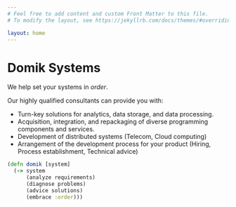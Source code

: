 ```yaml
---
# Feel free to add content and custom Front Matter to this file.
# To modify the layout, see https://jekyllrb.com/docs/themes/#overriding-theme-defaults

layout: home
---
```


# Domik Systems
We help set your systems in *order*.

Our highly qualified consultants can provide you with:
- Turn-key solutions for analytics, data storage, and data processing.
- Acquisition, integration, and repackaging of diverse programming components and services.
- Development of distributed systems (Telecom, Cloud computing)
- Arrangement of the development process for your product (Hiring, Process establishment, Technical advice)

```clojure
(defn domik [system]
  (-> system
      (analyze requirements)
      (diagnose problems)
      (advice solutions)
      (embrace :order)))
```